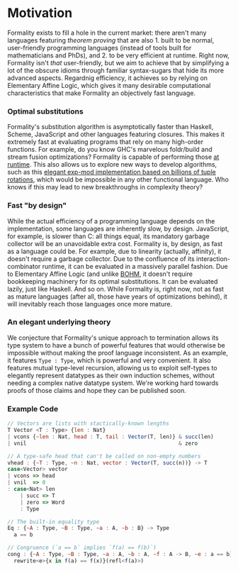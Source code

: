 # Motivation

Formality exists to fill a hole in the current market: there aren't many languages featuring *theorem proving* that are also 1. built to be normal, user-friendly programming languages (instead of tools built for mathematicians and PhDs), and 2. to be very efficient at runtime. Right now, Formality isn't *that* user-friendly, but we aim to achieve that by simplifying a lot of the obscure idioms through familiar syntax-sugars that hide its more advanced aspects. Regardnig efficiency, it achieves so by relying on Elementary Affine Logic, which gives it many desirable computational characteristics that make Formality an objectively fast language.

### Optimal substitutions

Formality's substitution algorithm is asymptotically faster than Haskell, Scheme, JavaScript and other languages featuring closures. This makes it extremely fast at evaluating programs that rely on many high-order functions. For example, do you know GHC's marvelous foldr/build and stream fusion optimizations? Formality is capable of performing those [at runtime](https://medium.com/@maiavictor/solving-the-mystery-behind-abstract-algorithms-magical-optimizations-144225164b07). This also allows us to explore new ways to develop algorithms, such as this [elegant exp-mod implementation based on billions of tuple rotations](https://gist.github.com/MaiaVictor/e556062185c5863d814980123e03630f), which would be impossible in any other functional language. Who knows if this may lead to new breakthroughs in complexity theory?

### Fast "by design"

While the actual efficiency of a programming language depends on the implementation, some languages are inherently slow, by design. JavaScript, for example, is slower than C: all things equal, its mandatory garbage collector will be an unavoidable extra cost. Formality is, by design, as fast as a language could be. For example, due to linearity (actually, affinity), it doesn't require a garbage collector. Due to the confluence of its interaction-combinator runtime, it can be evaluated in a massively parallel fashion. Due to Elementary Affine Logic (and unlike [BOHM](https://github.com/cls/bohm), it doesn't require bookkeeping machinery for its optimal substitutions. It can be evaluated lazily, just like Haskell. And so on. While Formality is, right now, not as fast as mature languages (after all, those have years of optimizations behind), it will inevitably reach those languages once more mature.

### An elegant underlying theory

We conjecture that Formality's unique approach to termination allows its type system to have a bunch of powerful features that would otherwise be impossible without making the proof language inconsistent. As an example, it features `Type : Type`, which is powerful and very convenient. It also features mutual type-level recursion, allowing us to exploit self-types to elegantly represent datatypes as their own induction schemes, without needing a complex native datatype system. We're working hard towards proofs of those claims and hope they can be published soon.

### Example Code

```javascript
// Vectors are lists with stactically-known lengths
T Vector <T : Type> {len : Nat}
| vcons {~len : Nat, head : T, tail : Vector(T, len)} & succ(len)
| vnil                                                & zero

// A type-safe head that can't be called on non-empty numbers
vhead : {~T : Type, ~n : Nat, vector : Vector(T, succ(n))} -> T
case<Vector> vector
| vcons => head
| vnil  => 0
: case<Nat> len
    | succ => T
    | zero => Word
    : Type

// The built-in equality type
Eq : {~A : Type, ~B : Type, ~a : A, ~b : B} -> Type
  a == b

// Congruence (`a == b` implies `f(a) == f(b)`)
cong : {~A : Type, ~B : Type, ~a : A, ~b : A, ~f : A -> B, ~e : a == b} -> f(a) == f(b)
  rewrite<e>{x in f(a) == f(x)}(refl<f(a)>)
```
